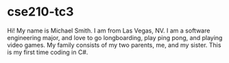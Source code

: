 # cse210-tc3
Hi! My name is Michael Smith. I am from Las Vegas, NV. 
I am a software engineering major, 
and love to go longboarding, play ping pong, and playing video games. 
My family consists of my two parents, me, and my sister. 
This is my first time coding in C#. 